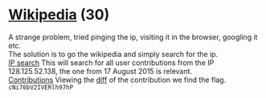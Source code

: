 # [Wikipedia](https://ctflearn.com/challenge/168) (30)
A strange problem, tried pinging the ip, visiting it in the browser, googling it etc. <br />
The solution is to go the wikipedia and simply search for the ip. <br />
[IP search](img/search_ip.png)
This will search for all user contributions from the IP 128.125.52.138, the one from 17 August 2015 is relevant.<br />
[Contributions](img/contributions.png)
Viewing the [diff](https://https://en.wikipedia.org/w/index.php?title=Flag&diff=prev&oldid=676540540) of the contribution we find the flag. <br />
`cNi76bV2IVERlh97hP`
